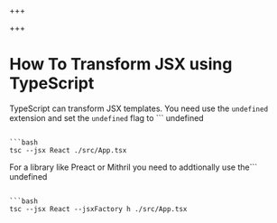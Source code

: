 
+++

+++
# How To Transform JSX using TypeScript

TypeScript can transform JSX templates. You need use the ```
undefined
``` extension and set the ```
undefined
``` flag to ```
undefined
```.

```bash 
tsc --jsx React ./src/App.tsx
```

For a library like Preact or Mithril you need to addtionally use the```
undefined
``` command-line parameter:

```bash 
tsc --jsx React --jsxFactory h ./src/App.tsx
```

